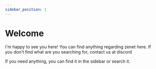 ```yaml
---
sidebar_position: 1
---
```


# Welcome

I'm happy to see you here! You can find anything regarding zenet here.
If you don't find what are you searching for, contact us at discord

If you need anything, you can find it in the sidebar or search it.

